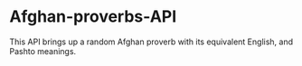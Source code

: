 # Afghan-proverbs-API
This API brings up a random Afghan proverb with its equivalent English, and Pashto meanings.  
